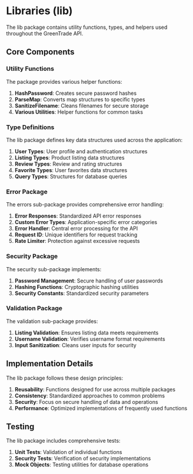 # Libraries (lib)

The lib package contains utility functions, types, and helpers used throughout the GreenTrade API.

## Core Components

### Utility Functions

The package provides various helper functions:

1. **HashPassword**: Creates secure password hashes
2. **ParseMap**: Converts map structures to specific types
3. **SanitizeFilename**: Cleans filenames for secure storage
4. **Various Utilities**: Helper functions for common tasks

### Type Definitions

The lib package defines key data structures used across the application:

1. **User Types**: User profile and authentication structures
2. **Listing Types**: Product listing data structures
3. **Review Types**: Review and rating structures
4. **Favorite Types**: User favorites data structures
5. **Query Types**: Structures for database queries

### Error Package

The errors sub-package provides comprehensive error handling:

1. **Error Responses**: Standardized API error responses
2. **Custom Error Types**: Application-specific error categories
3. **Error Handler**: Central error processing for the API
4. **Request ID**: Unique identifiers for request tracking
5. **Rate Limiter**: Protection against excessive requests

### Security Package

The security sub-package implements:

1. **Password Management**: Secure handling of user passwords
2. **Hashing Functions**: Cryptographic hashing utilities
3. **Security Constants**: Standardized security parameters

### Validation Package

The validation sub-package provides:

1. **Listing Validation**: Ensures listing data meets requirements
2. **Username Validation**: Verifies username format requirements
3. **Input Sanitization**: Cleans user inputs for security

## Implementation Details

The lib package follows these design principles:

1. **Reusability**: Functions designed for use across multiple packages
2. **Consistency**: Standardized approaches to common problems
3. **Security**: Focus on secure handling of data and operations
4. **Performance**: Optimized implementations of frequently used functions

## Testing

The lib package includes comprehensive tests:

1. **Unit Tests**: Validation of individual functions
2. **Security Tests**: Verification of security implementations
3. **Mock Objects**: Testing utilities for database operations
